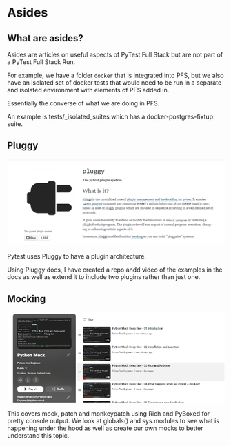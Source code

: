 # Asides

## What are asides?

Asides are articles on useful aspects of PyTest Full Stack but are not part of a PyTest Full Stack Run.

For example, we have a folder `docker` that is integrated into PFS, but we also have an isolated set of docker tests that would need to be run in a separate and isolated environment with elements of PFS added in. 

Essentially the converse of what we are doing in PFS.

An example is tests/_isolated_suites which has a docker-postgres-fixtup suite.

## Pluggy

![Test Pluggy](../images/asides/pluggy.png "Pluggy")

Pytest uses Pluggy to have a plugin architecture.

Using Pluggy docs, I have created a repo andd video of the examples in the docs as well as extend it to include two plugins rather than just one.

## Mocking

![YouTube Mock](../images/asides/yt-mock-aside.png "Mock")

This covers mock, patch and monkeypatch using Rich and PyBoxed for pretty console output. We look at globals() and sys.modules to see what is happening under the hood as well as create our own mocks to better understand this topic.


<br>

